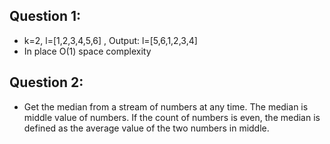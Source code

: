 ## Question 1:
- k=2, l=[1,2,3,4,5,6] , Output: l=[5,6,1,2,3,4] 
- In place O(1) space complexity

## Question 2: 
- Get the median from a stream of numbers at any time. The median is middle value of numbers. If the count of numbers is even, the median is defined as the average value of the two numbers in middle.

